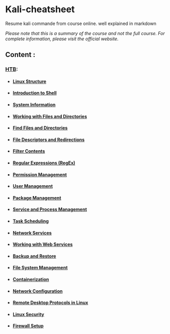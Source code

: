 # Kali-cheatsheet
Resume kali commande from course online. well explained in markdown



*Please note that this is a summary of the course and not the full course. For complete information, please visit the official website.*

## Content : 

### [HTB](https://academy.hackthebox.com):

- #### [Linux Structure](https://github.com/DixLan/kali-cheatsheet/blob/master/HTB/Linux%20Fundamental/Linux-Structure.md)

- #### [Introduction to Shell](https://github.com/DixLan/kali-cheatsheet/blob/master/HTB/Linux%20Fundamental/Introduction-to-Shell.md)

- #### [System Information](https://github.com/DixLan/kali-cheatsheet/blob/master/HTB/Linux%20Fundamental/System-Information.md)

- #### [Working with Files and Directories](https://github.com/DixLan/kali-cheatsheet/blob/master/HTB/Linux%20Fundamental/Working-with-Files-and-Directories.md)

- #### [Find Files and Directories](https://github.com/DixLan/kali-cheatsheet/blob/master/HTB/Linux%20Fundamental/Find-Files-and-Directories.md)

- #### [File Descriptors and Redirections](https://github.com/DixLan/kali-cheatsheet/blob/master/HTB/Linux%20Fundamental/File-Descriptors-and-Redirections.md)

- #### [Filter Contents](https://github.com/DixLan/kali-cheatsheet/blob/master/HTB/Linux%20Fundamental/Filter-Contents.md)

- #### [Regular Expressions (RegEx)](https://github.com/DixLan/kali-cheatsheet/blob/master/HTB/Linux%20Fundamental/Regular%20Expressions%20(RegEx).md)

- #### [Permission Management](https://github.com/DixLan/kali-cheatsheet/blob/master/HTB/Linux%20Fundamental/Permission%20Management.md)

- #### [User Management](https://github.com/DixLan/kali-cheatsheet/blob/master/HTB/Linux%20Fundamental/User%20Managment.md)

- #### [Package Management](https://github.com/DixLan/kali-cheatsheet/blob/master/HTB/Linux%20Fundamental/Package%20Management.md)

- #### [Service and Process Management](https://github.com/DixLan/kali-cheatsheet/blob/master/HTB/Linux%20Fundamental/Service%20and%20Process%20Management.md)

- ####  [Task Scheduling](https://github.com/DixLan/kali-cheatsheet/blob/master/HTB/Linux%20Fundamental/Task%20Scheduling.md)

- #### [Network Services](https://github.com/DixLan/kali-cheatsheet/blob/master/HTB/Linux%20Fundamental/Network%20Services.md)

- #### [Working with Web Services](https://github.com/DixLan/kali-cheatsheet/blob/master/HTB/Linux%20Fundamental/Working%20with%20Web%20Services.md)

- #### [Backup and Restore](https://github.com/DixLan/kali-cheatsheet/tree/master/HTB/Linux%20Fundamental/Backup-and-Restore.md)

- #### [File System Management](https://github.com/DixLan/kali-cheatsheet/tree/master/HTB/Linux%20Fundamental/File-System-Management.md)

- #### [Containerization](https://github.com/DixLan/kali-cheatsheet/tree/master/HTB/Linux%20Fundamental/Containerization.md)

- #### [Network Configuration](https://github.com/DixLan/kali-cheatsheet/tree/master/HTB/Linux%20Fundamental/Network-Configuration.md)

- #### [Remote Desktop Protocols in Linux](https://github.com/DixLan/kali-cheatsheet/tree/master/HTB/Linux%20Fundamental/Remote-Desktop-Protocols-in-Linux.md)

- #### [Linux Security](https://github.com/DixLan/kali-cheatsheet/tree/master/HTB/Linux%20Fundamental/Linux-Security.md)

- #### [Firewall Setup](https://github.com/DixLan/kali-cheatsheet/tree/master/HTB/Linux%20Fundamental/Firewall-Setup.md)
